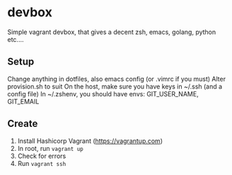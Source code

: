 # devbox
Simple vagrant devbox, that gives a decent zsh, emacs, golang, python etc....

## Setup

Change anything in dotfiles, also emacs config (or .vimrc if you must)
Alter provision.sh to suit
On the host, make sure you have keys in ~/.ssh (and a config file)
In ~/.zshenv, you should have envs: GIT_USER_NAME, GIT_EMAIL

## Create

1. Install Hashicorp Vagrant (https://vagrantup.com)
2. In root, run ```vagrant up```
3. Check for errors
4. Run ```vagrant ssh```
